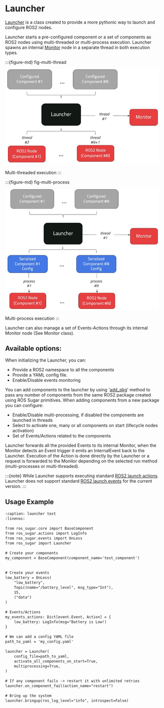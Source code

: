 # Launcher

[Launcher](../apidocs/ros_sugar/ros_sugar.launch.launcher.md) is a class created to provide a more pythonic way to launch and configure ROS2 nodes.

Launcher starts a pre-configured component or a set of components as ROS2 nodes using multi-threaded or multi-process execution. Launcher spawns an internal [Monitor](./monitor.md) node in a separate thread in both execution types.

:::{figure-md} fig-multi-thread

<img src="../_static/images/diagrams/multi_threaded.jpg" alt="Multi-threaded execution" width="500px">

Multi-threaded execution
:::

:::{figure-md} fig-multi-process

<img src="../_static/images/diagrams/multi_process.jpg" alt="Multi-process execution" width="500px">

Multi-process execution
:::

Launcher can also manage a set of Events-Actions through its internal Monitor node (See Monitor class).

## Available options:
When initializing the Launcher, you can:
- Provide a ROS2 namespace to all the components
- Provide a YAML config file.
- Enable/Disable events monitoring


You can add components to the launcher by using '[add_pkg](../apidocs/ros_sugar/ros_sugar.launch.launcher.md/#classes)' method to pass any number of components from the same ROS2 package created using ROS Sugar primitives. When adding components from a new package you can configure:

- Enable/Disable multi-processing, if disabled the components are launched in threads
- Select to activate one, many or all components on start (lifecycle nodes activation)
- Set of Events/Actions related to the components

Launcher forwards all the provided Events to its internal Monitor, when the Monitor detects an Event trigger it emits an InternalEvent back to the Launcher. Execution of the Action is done directly by the Launcher or a request is forwarded to the Monitor depending on the selected run method (multi-processes or multi-threaded).

:::{note} While Launcher supports executing standard [ROS2 launch actions](https://github.com/ros2/launch). Launcher does not support standard [ROS2 launch events](https://github.com/ros2/launch/tree/rolling/launch/launch/events) for the current version.
:::

## Usage Example

```{code-block} python
:caption: launcher test
:linenos:

from ros_sugar.core import BaseComponent
from ros_sugar.actions import LogInfo
from ros_sugar.events import OnLess
from ros_sugar import Launcher

# Create your components
my_component = BaseComponent(component_name='test_component')


# Create your events
low_battery = OnLess(
    "low_battery",
    Topic(name="/battery_level", msg_type="Int"),
    15,
    ("data")
)

# Events/Actions
my_events_actions: Dict[event.Event, Action] = {
    low_battery: LogInfo(msg="Battery is Low!)
}

# We can add a config YAML file
path_to_yaml = 'my_config.yaml'

launcher = Launcher(
    config_file=path_to_yaml,
    activate_all_components_on_start=True,
    multiprocessing=True,
)

# If any component fails -> restart it with unlimited retries
launcher.on_component_fail(action_name="restart")

# Bring up the system
launcher.bringup(ros_log_level="info", introspect=False)
```

